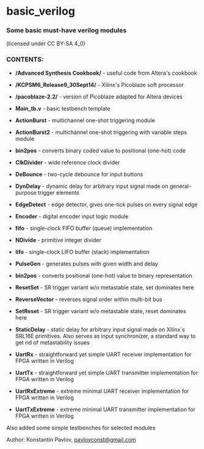 ﻿# basic_verilog
### Some basic must-have verilog modules
(licensed under CC BY-SA 4_0)


### CONTENTS:

* **/Advanced Synthesis Cookbook/**   - useful code from Altera's cookbook
* **/KCPSM6_Release9_30Sept14/**    - Xilinx's Picoblaze soft processor
* **/pacoblaze-2.2/**   - version of Picoblaze adapted for Altera devices

* **Main_tb.v**   - basic testbench template

* **ActionBurst**   - multichannel one-shot triggering module
* **ActionBurst2**    - multichannel one-shot triggering with variable steps module
* **bin2pos**   - converts binary coded value to positional (one-hot) code
* **ClkDivider**    - wide reference clock divider
* **DeBounce**    - two-cycle debounce for input buttons
* **DynDelay**    - dynamic delay for arbitrary input signal made on general-purpose trigger elements
* **EdgeDetect**    - edge detector, gives one-tick pulses on every signal edge
* **Encoder**   - digital encoder input logic module
* **fifo**    - single-clock FIFO buffer (queue) implementation
* **NDivide**   - primitive integer divider
* **lifo**   - single-clock LIFO buffer (stack) implementation
* **PulseGen**    - generates pulses with given width and delay
* **bin2pos**   - converts positional (one-hot) value to binary representation
* **ResetSet**    - SR trigger variant w/o metastable state, set dominates here
* **ReverseVector**    - reverses signal order within multi-bit bus
* **SetReset**    - SR trigger variant w/o metastable state, reset dominates here
* **StaticDelay**   - static delay for arbitrary input signal made on Xilinx`s SRL16E primitives. Also serves as input synchronizer, a standard way to get rid of metastability issues
* **UartRx**    - straightforward yet simple UART receiver implementation for FPGA written in Verilog
* **UartTx**    - straightforward yet simple UART transmitter implementation for FPGA written in Verilog
* **UartRxExtreme**   - extreme minimal UART receiver implementation for FPGA written in Verilog
* **UartTxExtreme**   - extreme minimal UART transmitter implementation for FPGA written in Verilog

Also added some simple testbenches for selected modules


Author: Konstantin Pavlov, pavlovconst@gmail.com

